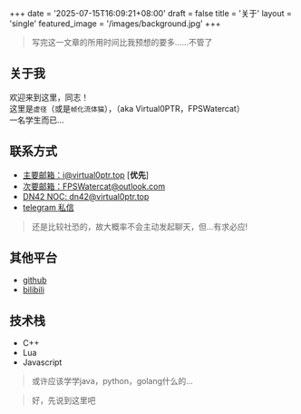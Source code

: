 +++
date = '2025-07-15T16:09:21+08:00'
draft = false
title = '关于'
layout = 'single'
featured_image = '/images/background.jpg'
+++

> 写完这一文章的所用时间比我预想的要多......不管了   
## **关于我**

欢迎来到这里，同志！   
这里是`虚径`（或是`帧化流体猫`），（aka Virtual0PTR，FPSWatercat）  
一名学生而已...

## 联系方式
+ [主要邮箱：i@virtual0ptr.top](mailto:root@0xptr.top) [**优先**]
+ [次要邮箱：FPSWatercat@outlook.com](mailto:zerostartuser@outlook.com)
+ [DN42 NOC: dn42@virtual0ptr.top](mailto:dn42@0xptr.top)
+ [telegram 私信](https://t.me/Virtual0PTR)

> 还是比较社恐的，故大概率不会主动发起聊天，但...有求必应!   
## 其他平台
+ [github](https://github.com/Virtual0PTR)
+ [bilibili](https://space.bilibili.com/604107414)

## 技术栈
+ C++
+ Lua
+ Javascript
> 或许应该学学java，python，golang什么的...


> 好，先说到这里吧   
